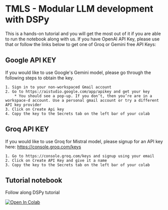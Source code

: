 # TMLS - Modular LLM development with DSPy

This is a hands-on tutorial and you will get the most out of it if you are able to run the notebook along with us. If you have OpenAI API Key, please use that or follow the links below to get one of Groq or Gemini free API Keys:


## Google API KEY
If you would like to use Google's Gemini model, please go through the following steps to obtain the key.

    1. Sign in to your non-workspaced Gmail account
    2. Go to https://aistudio.google.com/app/apikey and get your key
        * You should see a pop-up. If you don’t, then you’re are in a workspace-d account. Use a personal gmail account or try a different API key provider
    3. Click on Create Api key
    4. Copy the key to the Secrets tab on the left bar of your colab


## Groq API KEY
If you would like to use Groq for Mistral model, please signup for an API key here: https://console.groq.com/keys

    1. Go to https://console.groq.com/keys and signup using your email
    2. Click on Create API Key and give it a name
    3. Copy the key to the Secrets tab on the left bar of your colab

## Tutorial notebook
Follow along DSPy tutorial 

[![Open In Colab](https://colab.research.google.com/assets/colab-badge.svg)](https://colab.research.google.com/drive/1D8hx5VTve5ZdSDXjMOYwSJ3Jv402NYfc?usp=sharing)




